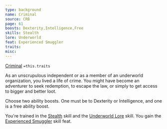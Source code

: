 ```yaml
---
type: background
name: Criminal 
source: CRB
page: 61
boosts: Dexterity,Intelligence,Free
skills: Stealth
lore: Underworld
feat: Experienced Smuggler
traits: 
misc: 
---
```


[Criminal](###%20Criminal)
`=this.traits`


As an unscrupulous independent or as a member of an underworld organization, you lived a life of crime. You might have become an adventurer to seek redemption, to escape the law, or simply to get access to bigger and better loot.

Choose two ability boosts. One must be to Dexterity or Intelligence, and one is a free ability boost.

You're trained in the [Stealth](Stealth) skill and the [Underworld Lore](Underworld%20Lore) skill. You gain the [Experienced Smuggler](Experienced%20Smuggler) skill feat.

